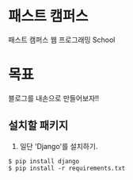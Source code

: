 # 패스트 캠퍼스

패스트 캠퍼스 웹 프로그래밍 School 

# 목표
블로그를 내손으로 만들어보자!!

## 설치할 패키지

1. 일단 'Django'를 설치하기.


```
$ pip install django
$ pip install -r requirements.txt
```
